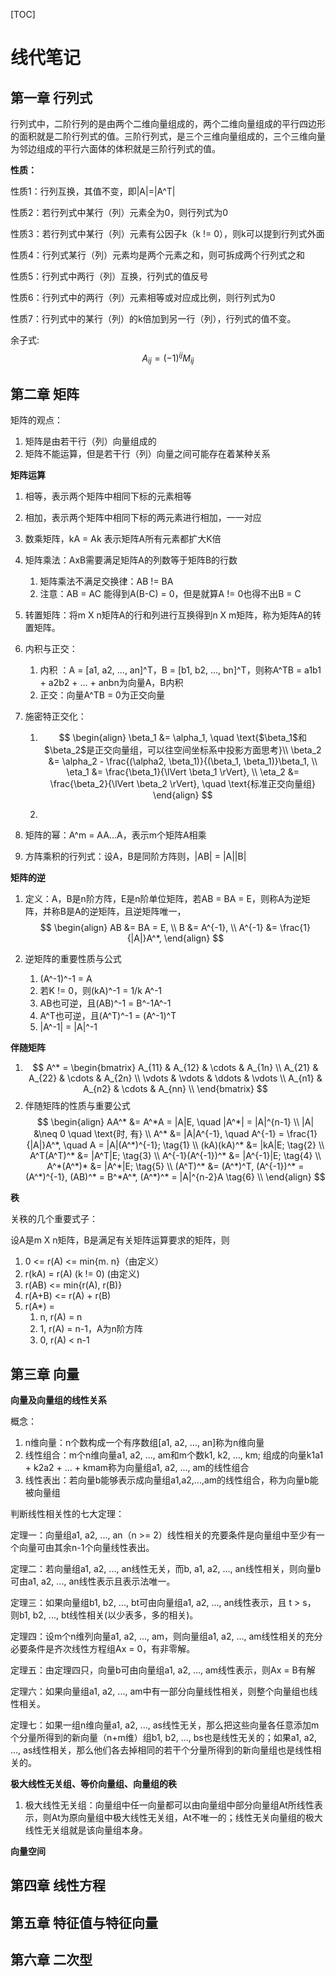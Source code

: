 [TOC]

# 线代笔记

## 第一章 行列式

行列式中，二阶行列的是由两个二维向量组成的，两个二维向量组成的平行四边形的面积就是二阶行列式的值。三阶行列式，是三个三维向量组成的，三个三维向量为邻边组成的平行六面体的体积就是三阶行列式的值。

**性质：**

性质1：行列互换，其值不变，即|A|=|A^T|

性质2：若行列式中某行（列）元素全为0，则行列式为0

性质3：若行列式中某行（列）元素有公因子k（k != 0），则k可以提到行列式外面

性质4：行列式某行（列）元素均是两个元素之和，则可拆成两个行列式之和

性质5：行列式中两行（列）互换，行列式的值反号

性质6：行列式中的两行（列）元素相等或对应成比例，则行列式为0

性质7：行列式中的某行（列）的k倍加到另一行（列），行列式的值不变。

余子式:
$$
A_{ij} = (-1)^{ij}M_{ij}
$$


## 第二章 矩阵

矩阵的观点：

1. 矩阵是由若干行（列）向量组成的
2. 矩阵不能运算，但是若干行（列）向量之间可能存在着某种关系

**矩阵运算**

1. 相等，表示两个矩阵中相同下标的元素相等

2. 相加，表示两个矩阵中相同下标的两元素进行相加，一一对应

3. 数乘矩阵，kA = Ak 表示矩阵A所有元素都扩大K倍

4. 矩阵乘法：AxB需要满足矩阵A的列数等于矩阵B的行数

   1. 矩阵乘法不满足交换律：AB != BA
   2. 注意：AB = AC 能得到A(B-C) = 0，但是就算A != 0也得不出B = C

5. 转置矩阵：将m X n矩阵A的行和列进行互换得到n X m矩阵，称为矩阵A的转置矩阵。

6. 内积与正交：

   1. 内积 ：A  = [a1, a2, ..., an]^T，B = [b1, b2, ..., bn]^T，则称A^TB = a1b1 + a2b2 + ... + anbn为向量A，B内积
   2. 正交：向量A^TB = 0为正交向量

7. 施密特正交化：

   1. $$
      \begin{align}
      \beta_1 &= \alpha_1, \quad \text{$\beta_1$和$\beta_2$是正交向量组，可以往空间坐标系中投影方面思考}\\
      \beta_2 &= \alpha_2 - \frac{(\alpha2, \beta_1)}{(\beta_1, \beta_1)}\beta_1, \\
      \eta_1  &= \frac{\beta_1}{\lVert \beta_1 \rVert}, \\
      \eta_2  &= \frac{\beta_2}{\lVert \beta_2 \rVert}, \quad \text{标准正交向量组}
      \end{align}
      $$

   2. 

8. 矩阵的幂：A^m = AA...A，表示m个矩阵A相乘

9. 方阵乘积的行列式：设A，B是同阶方阵则，|AB| = |A||B|

**矩阵的逆**

1. 定义：A，B是n阶方阵，E是n阶单位矩阵，若AB = BA = E，则称A为逆矩阵，并称B是A的逆矩阵，且逆矩阵唯一，
   $$
   \begin{align}
   AB &= BA = E, \\
   B &= A^{-1}, \\
   A^{-1} &= \frac{1}{|A|}A^*,
   \end{align}
   $$
   
2. 逆矩阵的重要性质与公式

   1. (A^-1)^-1 = A
   2. 若K != 0，则(kA)^-1 = 1/k A^-1
   3. AB也可逆，且(AB)^-1 = B^-1A^-1
   4. A^T也可逆，且(A^T)^-1 = (A^-1)^T
   5. |A^-1| = |A|^-1

**伴随矩阵**

1. $$
   A^* = \begin{bmatrix}
   A_{11} & A_{12} & \cdots & A_{1n} \\ 
   A_{21} & A_{22} & \cdots & A_{2n} \\ 
   \vdots & \vdots & \ddots & \vdots \\
   A_{n1} & A_{n2} & \cdots & A_{nn} \\ 
   \end{bmatrix}
   $$
2. 伴随矩阵的性质与重要公式
$$
\begin{align}
   AA^* &= A^*A = |A|E, \quad |A^*| = |A|^{n-1} \\
   |A| &\neq 0 \quad \text{时, 有} \\ 
   A^* &= |A|A^{-1}, \quad A^{-1} = \frac{1}{|A|}A^*, \quad A = |A|(A^*)^{-1}; \tag{1} \\
   (kA)(kA)^* &= |kA|E; \tag{2} \\
   A^T(A^T)^* &= |A^T|E; \tag{3} \\
   A^{-1}(A^{-1})^* &= |A^{-1}|E; \tag{4} \\
   A^*(A^*)* &= |A^*|E; \tag{5} \\
   (A^T)^* &= (A^*)^T, (A^{-1})^* = (A^*)^{-1}, (AB)^* = B^*A^*, (A^*)^* = |A|^{n-2}A \tag{6} \\
   \end{align}
$$

**秩**

关秩的几个重要式子：

设A是m X n矩阵，B是满足有关矩阵运算要求的矩阵，则

1. 0 <= r(A) <= min{m. n}（由定义）
2. r(kA) = r(A) (k != 0) (由定义)
3. r(AB) <= min{r(A), r(B)}
4. r(A+B) <= r(A) + r(B)
5. r(A*) = 
   1. n, r(A) = n
   2. 1, r(A) = n-1，A为n阶方阵
   3. 0, r(A) < n-1

## 第三章 向量

**向量及向量组的线性关系**

概念：

1. n维向量：n个数构成一个有序数组[a1, a2, ..., an]称为n维向量
2. 线性组合：m个n维向量a1, a2, ..., am和m个数k1, k2, ..., km; 组成的向量k1a1 + k2a2 + ... + kmam称为向量组a1, a2, ..., am的线性组合
3. 线性表出：若向量b能够表示成向量组a1,a2,...,am的线性组合，称为向量b能被向量组

判断线性相关性的七大定理：

定理一：向量组a1, a2, ..., an（n >= 2）线性相关的充要条件是向量组中至少有一个向量可由其余n-1个向量线性表出。

定理二：若向量组a1, a2, ..., an线性无关，而b, a1, a2, ..., an线性相关，则向量b可由a1, a2, ..., an线性表示且表示法唯一。

定理三：如果向量组b1, b2, ..., bt可由向量组a1, a2, ..., an线性表示，且 t > s， 则b1, b2, ..., bt线性相关(以少表多，多的相关)。

定理四：设m个n维列向量a1, a2, ..., am，则向量组a1, a2, ..., am线性相关的充分必要条件是齐次线性方程组Ax = 0，有非零解。

定理五：由定理四只，向量b可由向量组a1, a2, ..., am线性表示，则Ax = B有解

定理六：如果向量组a1, a2, ..., am中有一部分向量线性相关，则整个向量组也线性相关。

定理七：如果一组n维向量a1, a2, ..., as线性无关，那么把这些向量各任意添加m个分量所得到的新向量（n+m维）组b1, b2, ..., bs也是线性无关的；如果a1, a2, ..., as线性相关，那么他们各去掉相同的若干个分量所得到的新向量组也是线性相关的。

**极大线性无关组、等价向量组、向量组的秩**

1. 极大线性无关组：向量组中任一向量都可以由向量组中部分向量组At所线性表示，则At为原向量组中极大线性无关组，At不唯一的；线性无关向量组的极大线性无关组就是该向量组本身。

**向量空间**

## 第四章 线性方程

## 第五章 特征值与特征向量

## 第六章 二次型

